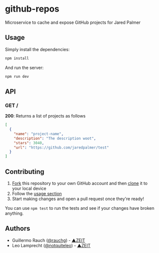 # github-repos

Microservice to cache and expose GitHub projects for Jared Palmer

## Usage

Simply install the dependencies:

```bash
npm install
```

And run the server:

```bash
npm run dev
```

## API

### GET /

**200**: Returns a list of projects as follows

```json
[
  {
    "name": "project-name",
    "description": "The description woot",
    "stars": 3040,
    "url": "https://github.com/jaredpalmer/test"
  }
]
```

## Contributing

1.  [Fork](https://help.github.com/articles/fork-a-repo/) this repository to your own GitHub account and then [clone](https://help.github.com/articles/cloning-a-repository/) it to your local device
2.  Follow the [usage section](#usage)
3.  Start making changes and open a pull request once they're ready!

You can use `npm test` to run the tests and see if your changes have broken anything.

## Authors

* Guillermo Rauch ([@rauchg](https://twitter.com/rauchg)) - [▲ZEIT](https://zeit.co)
* Leo Lamprecht ([@notquiteleo](https://twitter.com/notquiteleo)) - [▲ZEIT](https://zeit.co)
